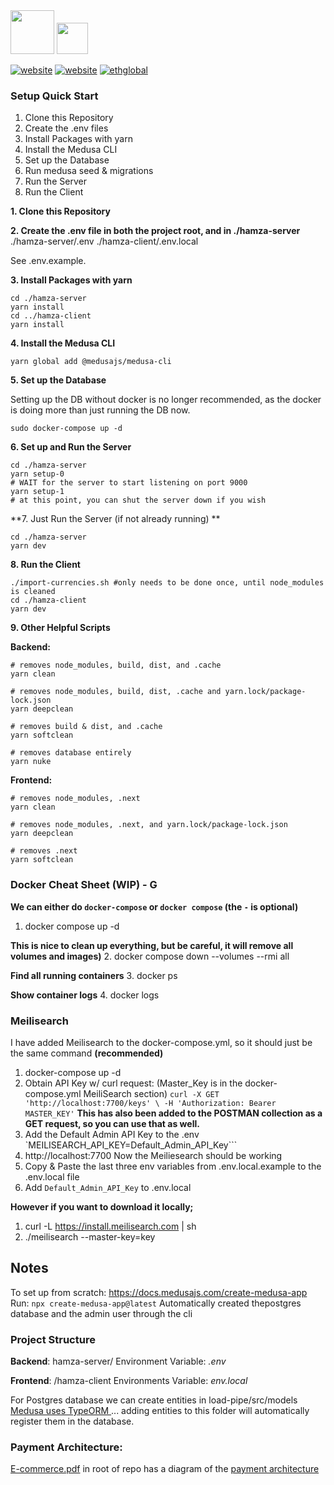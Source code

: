 <img src="branding/hamza.png" height="70"/>    
<img src="branding/LoadPipeGray.png" height="50"/>

[![website](https://img.shields.io/badge/website-blue)](https://hamza.biz) [![website](https://img.shields.io/badge/dev_site-red)](https://hamza.biz) [![ethglobal](https://img.shields.io/badge/eth-london-green)](https://ethglobal.com/showcase/hamza-u5dm7)

### Setup Quick Start

1. Clone this Repository
2. Create the .env files
3. Install Packages with yarn
4. Install the Medusa CLI
5. Set up the Database
6. Run medusa seed & migrations
7. Run the Server
8. Run the Client

**1. Clone this Repository**

**2. Create the .env file in both the project root, and in ./hamza-server**
./hamza-server/.env
./hamza-client/.env.local

See .env.example.

**3. Install Packages with yarn**

```
cd ./hamza-server
yarn install
cd ../hamza-client
yarn install
```

**4. Install the Medusa CLI**

```
yarn global add @medusajs/medusa-cli
```

**5. Set up the Database**

Setting up the DB without docker is no longer recommended, as the docker is doing more than just running the DB now.

```
sudo docker-compose up -d
```

**6. Set up and Run the Server**

```
cd ./hamza-server
yarn setup-0
# WAIT for the server to start listening on port 9000
yarn setup-1
# at this point, you can shut the server down if you wish
```

**7. Just Run the Server (if not already running) **

```
cd ./hamza-server
yarn dev
```

**8. Run the Client**

```
./import-currencies.sh #only needs to be done once, until node_modules is cleaned
cd ./hamza-client
yarn dev
```

**9. Other Helpful Scripts**

**Backend:**

```
# removes node_modules, build, dist, and .cache
yarn clean

# removes node_modules, build, dist, .cache and yarn.lock/package-lock.json
yarn deepclean

# removes build & dist, and .cache
yarn softclean

# removes database entirely
yarn nuke
```

**Frontend:**

```
# removes node_modules, .next
yarn clean

# removes node_modules, .next, and yarn.lock/package-lock.json
yarn deepclean

# removes .next
yarn softclean

```

### Docker Cheat Sheet (WIP) - G

**We can either do `docker-compose` or `docker compose` (the `-` is optional)**

1. docker compose up -d

**This is nice to clean up everything, but be careful, it will remove all volumes and images)** 2. docker compose down --volumes --rmi all

**Find all running containers** 3. docker ps

**Show container logs** 4. docker logs <container-name>

### Meilisearch

I have added Meilisearch to the docker-compose.yml, so it should just be the same command
**(recommended)**

1. docker-compose up -d
2. Obtain API Key w/ curl request: (Master_Key is in the docker-compose.yml MeiliSearch section)
   `curl -X GET 'http://localhost:7700/keys' \
-H 'Authorization: Bearer MASTER_KEY'`
   **This has also been added to the POSTMAN collection as a GET request, so you can use that as well.**
3. Add the Default Admin API Key to the .env `MEILISEARCH_API_KEY=Default_Admin_API_Key```
4. http://localhost:7700 Now the Meiliesearch should be working
5. Copy & Paste the last three env variables from .env.local.example to the .env.local file
6. Add `Default_Admin_API_Key` to .env.local

**However if you want to download it locally;**

1. curl -L https://install.meilisearch.com | sh
2. ./meilisearch --master-key=key

## Notes

To set up from scratch:
https://docs.medusajs.com/create-medusa-app
Run: `npx create-medusa-app@latest`
Automatically created thepostgres database and the admin user through the cli

### Project Structure

**Backend**: hamza-server/
Environment Variable: _.env_

**Frontend**: /hamza-client
Environments Variable: _env.local_

For Postgres database we can create entities in load-pipe/src/models
[Medusa uses TypeORM ](https://docs.medusajs.com/development/entities/overview) ... adding entities to this folder will automatically register them in the database.

### Payment Architecture:

[E-commerce.pdf](/E-commerce.pdf) in root of repo has a diagram of the [payment architecture](https://docs.medusajs.com/modules/carts-and-checkout/payment)

```

```
